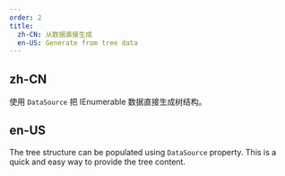 ```yaml
---
order: 2
title:
  zh-CN: 从数据直接生成
  en-US: Generate from tree data
---
```


## zh-CN

使用 `DataSource` 把 IEnumerable<T> 数据直接生成树结构。

## en-US

The tree structure can be populated using `DataSource` property. This is a quick and easy way to provide the tree content.
